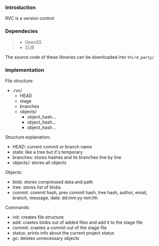 ### Introduction

RVC is a version control

### Dependecies

> * OpenSS
> * ZLIB

The source code of these libraries can be downloaded into `third_party/`

### Implementation

File structure:
* .rvc/
   * HEAD
   * stage
   * branches
   * objects/
        * object_hash...
        * object_hash...
        * object_hash...

Structure explanation:
* HEAD: current commit or branch name
* state: like a tree but it's temporary
* branches: stores hashes and its branches line by line
* objects/: stores all objects

Objects:
* blob: stores compressed data and path
* tree: stores list of blobs
* commit: commit hash, prev commit hash, tree hash, author, email, branch, message, date: dd:mm:yy mm:hh

Commands:
* init: creates file structure
* add: craetes blobs out of added files and add it to the stage file
* commit: craetes a commit out of the stage file
* status: prints info about the current project status
* gc: deletes unnecessary objects